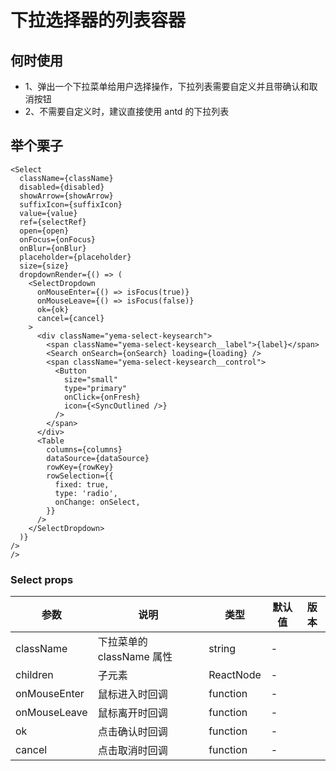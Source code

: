 # 下拉选择器的列表容器

## 何时使用

- 1、弹出一个下拉菜单给用户选择操作，下拉列表需要自定义并且带确认和取消按钮
- 2、不需要自定义时，建议直接使用 antd 的下拉列表

## 举个栗子

```tsx
<Select
  className={className}
  disabled={disabled}
  showArrow={showArrow}
  suffixIcon={suffixIcon}
  value={value}
  ref={selectRef}
  open={open}
  onFocus={onFocus}
  onBlur={onBlur}
  placeholder={placeholder}
  size={size}
  dropdownRender={() => (
    <SelectDropdown
      onMouseEnter={() => isFocus(true)}
      onMouseLeave={() => isFocus(false)}
      ok={ok}
      cancel={cancel}
    >
      <div className="yema-select-keysearch">
        <span className="yema-select-keysearch__label">{label}</span>
        <Search onSearch={onSearch} loading={loading} />
        <span className="yema-select-keysearch__control">
          <Button
            size="small"
            type="primary"
            onClick={onFresh}
            icon={<SyncOutlined />}
          />
        </span>
      </div>
      <Table
        columns={columns}
        dataSource={dataSource}
        rowKey={rowKey}
        rowSelection={{
          fixed: true,
          type: 'radio',
          onChange: onSelect,
        }}
      />
    </SelectDropdown>
  )}
/>
/>
```

### Select props

| 参数 | 说明 | 类型 | 默认值 | 版本 |
| --- | --- | --- | --- | --- |
| className | 下拉菜单的 className 属性 | string | - |  |
| children | 子元素 | ReactNode | - |  |
| onMouseEnter | 鼠标进入时回调 | function | - |  |
| onMouseLeave | 鼠标离开时回调 | function | - |  |
| ok | 点击确认时回调 | function | - |  |
| cancel | 点击取消时回调 | function | - |  |